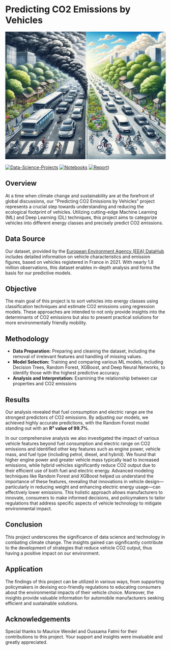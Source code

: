 # Predicting CO2 Emissions by Vehicles

<img src="./presentation/plots/co2_emissions.png" alt="Alt-Text" width="100%" height="400px" />

[![Data-Science-Projects](https://img.shields.io/badge/Data_Science_Projects-GitHub_Page-%2300BFFF.svg)](https://jenst1234.github.io) [![Notebooks](https://img.shields.io/badge/Notebooks-View-Green.svg)](https://github.com/jenst1234/Data_Science_Portfolio/tree/main/1%23%20Prediction%20of%20CO2%20Emissions%20by%20Vehicles/notebooks) [![Report](https://img.shields.io/badge/Report-View-Red.svg)](https://github.com/jenst1234/Data_Science_Portfolio/blob/main/1%23%20Prediction%20of%20CO2%20Emissions%20by%20Vehicles/reports/Prediction%20CO2%20emissions%20by%20vehicles.pdf))

## Overview

At a time when climate change and sustainability are at the forefront of global discussions, our "Predicting CO2 Emissions by Vehicles" project represents a crucial step towards understanding and reducing the ecological footprint of vehicles. Utilizing cutting-edge Machine Learning (ML) and Deep Learning (DL) techniques, this project aims to categorize vehicles into different energy classes and precisely predict CO2 emissions.

## Data Source

Our dataset, provided by the [European Environment Agency (EEA) DataHub](https://www.eea.europa.eu/en/datahub/datahubitem-view/fa8b1229-3db6-495d-b18e-9c9b3267c02b) includes detailed information on vehicle characteristics and emission figures, based on vehicles registered in France in 2021. With nearly 1.8 million observations, this dataset enables in-depth analysis and forms the basis for our predictive models.

## Objective

The main goal of this project is to sort vehicles into energy classes using classification techniques and estimate CO2 emissions using regression models. These approaches are intended to not only provide insights into the determinants of CO2 emissions but also to present practical solutions for more environmentally friendly mobility.

## Methodology

- **Data Preparation:** Preparing and cleaning the dataset, including the removal of irrelevant features and handling of missing values.
- **Model Selection:** Training and comparing various ML models, including Decision Trees, Random Forest, XGBoost, and Deep Neural Networks, to identify those with the highest predictive accuracy.
- **Analysis and Interpretation:** Examining the relationship between car properties and CO2 emissions

## Results

Our analysis revealed that fuel consumption and electric range are the strongest predictors of CO2 emissions. By adjusting our models, we achieved highly accurate predictions, with the Random Forest model standing out with an **R² value of 99.7%**.

In our comprehensive analysis we also investigated the impact of various vehicle features beyond fuel consumption and electric range on CO2 emissions and identified other key features such as engine power, vehicle mass, and fuel type (including petrol, diesel, and hybrid). We found that higher engine power and greater vehicle mass typically lead to increased emissions, while hybrid vehicles significantly reduce CO2 output due to their efficient use of both fuel and electric energy. Advanced modeling techniques like Random Forest and XGBoost helped us understand the importance of these features, revealing that innovations in vehicle design—particularly in reducing weight and enhancing electric energy usage—can effectively lower emissions. This holistic approach allows manufacturers to innovate, consumers to make informed decisions, and policymakers to tailor regulations that address specific aspects of vehicle technology to mitigate environmental impact.

## Conclusion

This project underscores the significance of data science and technology in combating climate change. The insights gained can significantly contribute to the development of strategies that reduce vehicle CO2 output, thus having a positive impact on our environment.

## Application

The findings of this project can be utilized in various ways, from supporting policymakers in devising eco-friendly regulations to educating consumers about the environmental impacts of their vehicle choice. Moreover, the insights provide valuable information for automobile manufacturers seeking efficient and sustainable solutions.

## Acknowledgements
Special thanks to Maurice Wendel and Oussama Fatmi for their contributions to this project. Your support and insights were invaluable and greatly appreciated.


